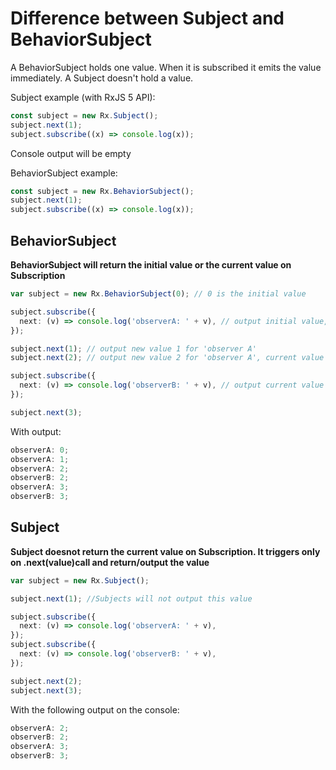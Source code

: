 # Difference between Subject and BehaviorSubject

A BehaviorSubject holds one value. When it is subscribed it emits the value immediately. A Subject doesn't hold a value.

Subject example (with RxJS 5 API):

```ts
const subject = new Rx.Subject();
subject.next(1);
subject.subscribe((x) => console.log(x));
```

Console output will be empty

BehaviorSubject example:

```ts
const subject = new Rx.BehaviorSubject();
subject.next(1);
subject.subscribe((x) => console.log(x));
```

## BehaviorSubject

**BehaviorSubject will return the initial value or the current value on Subscription**

```ts
var subject = new Rx.BehaviorSubject(0); // 0 is the initial value

subject.subscribe({
  next: (v) => console.log('observerA: ' + v), // output initial value, then new values on `next` triggers
});

subject.next(1); // output new value 1 for 'observer A'
subject.next(2); // output new value 2 for 'observer A', current value 2 for 'Observer B' on subscription

subject.subscribe({
  next: (v) => console.log('observerB: ' + v), // output current value 2, then new values on `next` triggers
});

subject.next(3);
```

With output:

```ts
observerA: 0;
observerA: 1;
observerA: 2;
observerB: 2;
observerA: 3;
observerB: 3;
```

## Subject

**Subject doesnot return the current value on Subscription. It triggers only on .next(value)call and return/output the value**

```ts
var subject = new Rx.Subject();

subject.next(1); //Subjects will not output this value

subject.subscribe({
  next: (v) => console.log('observerA: ' + v),
});
subject.subscribe({
  next: (v) => console.log('observerB: ' + v),
});

subject.next(2);
subject.next(3);
```

With the following output on the console:

```ts
observerA: 2;
observerB: 2;
observerA: 3;
observerB: 3;
```
